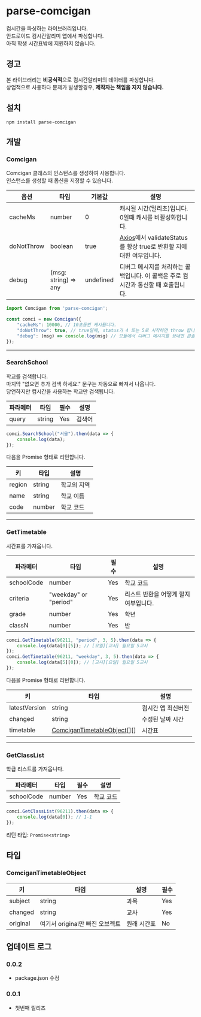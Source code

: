 # parse-comcigan

컴시간을 파싱하는 라이브러리입니다.  
안드로이드 컴시간알리미 앱에서 파싱합니다.  
아직 학생 시간표밖에 지원하지 않습니다.  

## 경고

본 라이브러리는 **비공식적**으로 컴시간알리미의 데이터를 파싱합니다.  
상업적으로 사용하다 문제가 발생할경우, **제작자는 책임을 지지 않습니다.**

## 설치

```npm install parse-comcigan```

## 개발

### Comcigan

Comcigan 클래스의 인스턴스를 생성하여 사용합니다.  
인스턴스를 생성할 때 옵션을 지정할 수 있습니다.

|옵션|타입|기본값|설명|
|------|------|------|-----------|
|cacheMs|number|0|캐시될 시간(밀리초)입니다. 0일때 캐시를 비활성화합니다.|
|doNotThrow|boolean|true|[Axios](https://axios-http.com/)에서 validateStatus를 항상 true로 반환할 지에 대한 여부입니다.|
|debug|(msg: string) => any|undefined|디버그 메시지를 처리하는 콜백입니다. 이 콜백은 주로 컴시간과 통신할 때 호출됩니다.|

```typescript
import Comcigan from 'parse-comcigan';

const comci = new Comcigan({
    "cacheMs": 10000, // 10초동안 캐시됩니다.
    "doNotThrow": true, // true일때, status가 4 또는 5로 시작하면 throw 됩니다.
    "debug": (msg) => console.log(msg) // 모듈에서 디버그 메시지를 보내면 콘솔에 출력합니다.
});
```

---

### SearchSchool

학교를 검색합니다.  
마지막 "없으면 추가 검색 하세요." 문구는 자동으로 빠져서 나옵니다.  
당연하지만 컴시간을 사용하는 학교만 검색됩니다.  

|파라메터|타입|필수|설명|
|------|------|------|-----------|
|query|string|Yes|검색어|

```typescript
comci.SearchSchool("서울").then(data => {
    console.log(data);
});
```

다음을 Promise 형태로 리턴합니다.  

|키|타입|설명|
|-----|----|-----|
|region|string|학교의 지역|
|name|string|학교 이름|
|code|number|학교 코드|

---

### GetTimetable

시간표를 가져옵니다.  

|파라메터|타입|필수|설명|
|------|------|------|-----------|
|schoolCode|number|Yes|학교 코드|
|criteria|"weekday" or "period"|Yes|리스트 반환을 어떻게 할지 여부입니다.|
|grade|number|Yes|학년|
|classN|number|Yes|반|

```typescript
comci.GetTimetable(96211, "period", 3, 5).then(data => {
    console.log(data[0][5]); // [요일][교시] 월요일 5교시
});
comci.GetTimetable(96211, "weekday", 3, 5).then(data => {
    console.log(data[5][0]); // [교시][요일] 월요일 5교시
});
```

다음을 Promise 형태로 리턴합니다.  

|키|타입|설명|
|-----|----|-----|
|latestVersion|string|컴시간 앱 최신버전|
|changed|string|수정된 날짜 시간|
|timetable|[ComciganTimetableObject](#comcigantimetableobject)[][]|시간표|

---

### GetClassList

학급 리스트를 가져옵니다.  

|파라메터|타입|필수|설명|
|------|------|------|-----------|
|schoolCode|number|Yes|학교 코드|

```typescript
comci.GetClassList(96211).then(data => {
    console.log(data[0]); // 1-1
});
```

리턴 타입: ```Promise<string>```

## 타입

### ComciganTimetableObject

|키|타입|설명|필수|
|-----|----|-----|-----|
|subject|string|과목|Yes|
|changed|string|교사|Yes|
|original|여기서 original만 빠진 오브젝트|원래 시간표|No|

## 업데이트 로그

### 0.0.2

- package.json 수정

### 0.0.1

- 첫번째 릴리즈
